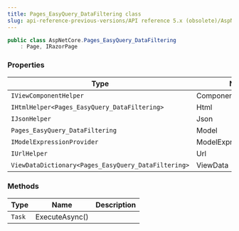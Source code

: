 ```yaml
---
title: Pages_EasyQuery_DataFiltering class
slug: api-reference-previous-versions/API reference 5.x (obsolete)/AspNetCore namespace/pages_easyquery_datafiltering-class
---
```



```csharp
public class AspNetCore.Pages_EasyQuery_DataFiltering
    : Page, IRazorPage

```

### Properties

| Type | Name | Description | 
| --- | --- | --- | 
| `IViewComponentHelper` | Component |  | 
| `IHtmlHelper<Pages_EasyQuery_DataFiltering>` | Html |  | 
| `IJsonHelper` | Json |  | 
| `Pages_EasyQuery_DataFiltering` | Model |  | 
| `IModelExpressionProvider` | ModelExpressionProvider |  | 
| `IUrlHelper` | Url |  | 
| `ViewDataDictionary<Pages_EasyQuery_DataFiltering>` | ViewData |  | 


### Methods

| Type | Name | Description | 
| --- | --- | --- | 
| `Task` | ExecuteAsync() |  |